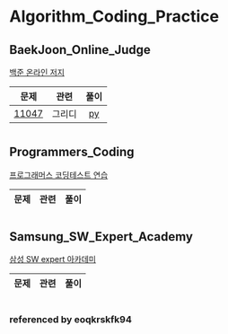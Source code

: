 # Algorithm_Coding_Practice

## BaekJoon_Online_Judge
[백준 온라인 저지](https://www.acmicpc.net/)

| 문제 | 관련 | 풀이 |  
| ------------- | ------------- |:-------------:|
| [11047](https://www.acmicpc.net/problem/11047) | 그리디 | [py](baekjoon_problems/11047.py)| 

#
#

## Programmers_Coding
[프로그래머스 코딩테스트 연습](https://programmers.co.kr/learn/challenges)

| 문제 | 관련 | 풀이 |  
| ------------- | ------------- |:-------------:|

#
#

## Samsung_SW_Expert_Academy
[삼성 SW expert 아카데미](https://swexpertacademy.com/main/main.do)

| 문제 | 관련 | 풀이 |  
| ------------- | ------------- |:-------------:|

#
#

### referenced by eoqkrskfk94
